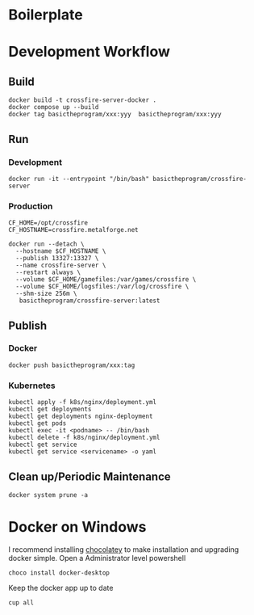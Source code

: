 # Boilerplate
# Development Workflow
## Build
```
docker build -t crossfire-server-docker .
docker compose up --build
docker tag basictheprogram/xxx:yyy  basictheprogram/xxx:yyy
```
## Run
### Development
```
docker run -it --entrypoint "/bin/bash" basictheprogram/crossfire-server
```
### Production
```
CF_HOME=/opt/crossfire
CF_HOSTNAME=crossfire.metalforge.net

docker run --detach \
  --hostname $CF_HOSTNAME \
  --publish 13327:13327 \
  --name crossfire-server \
  --restart always \
  --volume $CF_HOME/gamefiles:/var/games/crossfire \
  --volume $CF_HOME/logsfiles:/var/log/crossfire \
  --shm-size 256m \
   basictheprogram/crossfire-server:latest
```
## Publish
### Docker
```
docker push basictheprogram/xxx:tag
```
### Kubernetes
```
kubectl apply -f k8s/nginx/deployment.yml
kubectl get deployments
kubectl get deployments nginx-deployment
kubectl get pods
kubectl exec -it <podname> -- /bin/bash
kubectl delete -f k8s/nginx/deployment.yml
kubectl get service
kubectl get service <servicename> -o yaml
```
## Clean up/Periodic Maintenance
```
docker system prune -a
```

# Docker on Windows
I recommend installing [chocolatey](https://chocolatey.org/install) to make
installation and upgrading docker simple. Open a Administrator level powershell
```
choco install docker-desktop
```
Keep the docker app up to date
```
cup all
```
